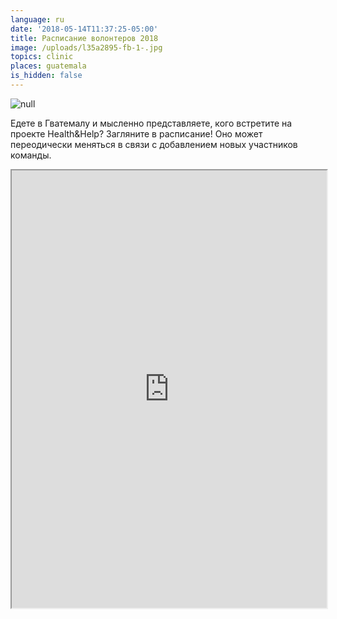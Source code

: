 ```yaml
---
language: ru
date: '2018-05-14T11:37:25-05:00'
title: Расписание волонтеров 2018
image: /uploads/l35a2895-fb-1-.jpg
topics: clinic
places: guatemala
is_hidden: false
---
```

![null](/uploads/l35a2895-fb-1-.jpg)

Едете в Гватемалу и мысленно представляете, кого встретите на проекте Health&Help? Загляните в расписание! Оно может переодически меняться в связи с добавлением новых участников команды.

<iframe width="100%" height="700px"   src="https://docs.google.com/spreadsheets/d/e/2PACX-1vQiOHb77ORoaLetOr9LZ6psrRqwp4EoPRiSPzqQIm1h7du-n9H7iae40g0kJNk7o8UYA0WND8O_uEnv/pubhtml?gid=0&amp;single=true&amp;widget=true&amp;headers=false"></iframe>
